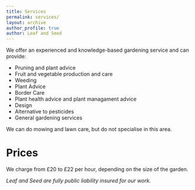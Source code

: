 ```yaml
---
title: Services
permalink: services/
layout: archive
author_profile: true
author: Leaf and Seed
---
```

We offer an experienced and knowledge-based gardening service and can provide:

  * Pruning and plant advice
  * Fruit and vegetable production and care
  * Weeding
  * Plant Advice
  * Border Care
  * Plant health advice and plant managament advice
  * Design
  * Alternative to pesticides
  * General gardening services

We can do mowing and lawn care, but do not specialise in this area.

# Prices
We charge from £20 to £22 per hour, depending on the size of the garden.

*Leaf and Seed are fully public liability insured for our work.*

